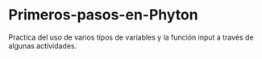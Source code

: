 # Primeros-pasos-en-Phyton
Practica del uso de varios tipos de variables y la función input a través de algunas actividades. 
